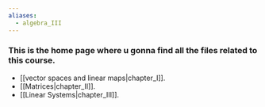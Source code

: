 ```yaml
---
aliases:
  - algebra_III
---
```


### This is the home page where u gonna find all the files related to this course.

- [[vector spaces and linear maps|chapter_I]].
- [[Matrices|chapter_II]].
- [[Linear Systems|chapter_III]].